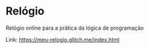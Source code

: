 # Relógio
Relógio online para a prática da lógica de programação 

Link: https://meu-relogio.glitch.me/index.html
